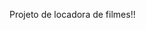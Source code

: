 <!-- Passos para criação de movies_rentals 

1 - Inicializar Servidor✅
2 - Configurar Prisma✅
3 - Rodar migration✅
4 - Criar Repositories e Interfaces✅
5 - Dtos✅
6 - class-validator✅
7 - Criar cases✅
8 - Criar Controllers✅
9 - routing-controllers✅

//injetar repositórios nos useCases ou useCases nos controllers
10 - tsyringe: Registrar singleton para injeção de dependências✅

11 - bcrypt✅

//tratamento próprio de erros
12 - express-async-errors✅

13 - ValidationErrors✅

14- http-status-codes✅

// O que falta fazer para finalizar
- Criação de repo, useCase, controller para rentals
- Finalização do CRUD para users
- Finalização do CRUD para movies
- Finalização do CRUD para genres
- Finalização do CRUD para movies_image


Notas:
- Sempre usar async / await para requisições no DB ou para filhos req DB
- Promise -> Promessa, um valor que pode vir ou não.

- Para amanhã 21/07/2022

Inserir class-validator, Body()✅

-->

Projeto de locadora de filmes!! 


